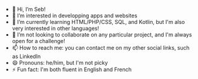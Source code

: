 - 👋 Hi, I’m Seb!
- 👀 I’m interested in developping apps and websites
- 🌱 I’m currently learning HTML/PHP/CSS, SQL, and Kotlin, but I'm also very interested in other languages!
- 💞️ I’m not looking to collaborate on any particular project, and I'm always open for a challenge!
- 📫 How to reach me: you can contact me on my other social links, such as LinkedIn
- 😄 Pronouns: he/him, but I'm not picky
- ⚡ Fun fact: I'm both fluent in English and French
